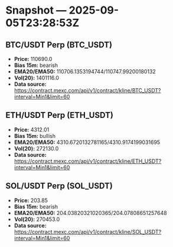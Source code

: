 # Snapshot — 2025-09-05T23:28:53Z

## BTC/USDT Perp (BTC_USDT)
- **Price:** 110690.0
- **Bias 15m:** bearish
- **EMA20/EMA50:** 110706.1353194744/110747.99200180132
- **Vol(20):** 1401116.0
- **Data source:** https://contract.mexc.com/api/v1/contract/kline/BTC_USDT?interval=Min1&limit=60

## ETH/USDT Perp (ETH_USDT)
- **Price:** 4312.01
- **Bias 15m:** bullish
- **EMA20/EMA50:** 4310.6720132781165/4310.9174199031695
- **Vol(20):** 272130.0
- **Data source:** https://contract.mexc.com/api/v1/contract/kline/ETH_USDT?interval=Min1&limit=60

## SOL/USDT Perp (SOL_USDT)
- **Price:** 203.85
- **Bias 15m:** bearish
- **EMA20/EMA50:** 204.03820321020365/204.07808651257648
- **Vol(20):** 270453.0
- **Data source:** https://contract.mexc.com/api/v1/contract/kline/SOL_USDT?interval=Min1&limit=60
